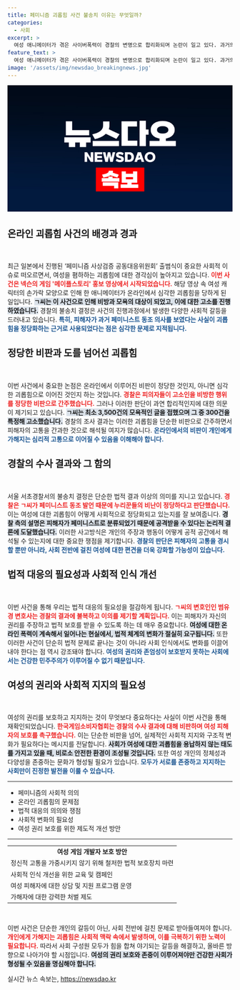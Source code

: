 ```yaml
---
title: 페미니즘 괴롭힘 사건 불송치 이유는 무엇일까?
categories:
  - 사회
excerpt: >
  여성 애니메이터가 겪은 사이버폭력이 경찰의 변명으로 합리화되며 논란이 일고 있다. 과거의 페미니즘 동조 발언이 괴롭힘을 정당화하는 처벌 없는 사회, 그 현장을 파헤친다!
feature_text: >
  여성 애니메이터가 겪은 사이버폭력이 경찰의 변명으로 합리화되며 논란이 일고 있다. 과거의 페미니즘 동조 발언이 괴롭힘을 정당화하는 처벌 없는 사회, 그 현장을 파헤친다!
image: '/assets/img/newsdao_breakingnews.jpg'
---
```


<p><img src="/assets/img/newsdao_breakingnews.jpg" alt="koreaapp 속보" /></p>

<h2 data-ke-size="size26">온라인 괴롭힘 사건의 배경과 경과</h2>

<p data-ke-size="size16">&nbsp;</p>

<p>최근 일본에서 진행된 ‘페미니즘 사상검증 공동대응위원회’ 출범식이 중요한 사회적 이슈로 떠오르면서, 여성을 폄하하는 괴롭힘에 대한 경각심이 높아지고 있습니다. <b><span style="color: #ee2323;">이번 사건은 넥슨의 게임 '메이플스토리' 홍보 영상에서 시작되었습니다.</span></b> 해당 영상 속 여성 캐릭터의 손가락 모양으로 인해 한 애니메이터가 온라인에서 심각한 괴롭힘을 당하게 된 일입니다. <b><span style="background-color: #21538527;">ㄱ씨는 이 사건으로 인해 비방과 모욕의 대상이 되었고, 이에 대한 고소를 진행하였습니다.</span></b> 경찰의 불송치 결정은 사건의 진행과정에서 발생한 다양한 사회적 갈등을 드러내고 있습니다. <b><span style="color: #1a5490;">특히, 피해자가 과거 페미니스트 동조 의사를 보였다는 사실이 괴롭힘을 정당화하는 근거로 사용되었다는 점은 심각한 문제로 지적됩니다.</span></b></p>

<h2 data-ke-size="size26">정당한 비판과 도를 넘어선 괴롭힘</h2>

<p data-ke-size="size16">&nbsp;</p>

<p>이번 사건에서 중요한 논점은 온라인에서 이루어진 비판이 정당한 것인지, 아니면 심각한 괴롭힘으로 이어진 것인지 하는 것입니다. <b><span style="color: #ee2323;">경찰은 피의자들이 고소인을 비방한 행위를 정당한 비판으로 간주했습니다.</span></b> 그러나 이러한 판단이 과연 합리적인지에 대한 의문이 제기되고 있습니다. <b><span style="background-color: #21538527;">ㄱ씨는 최소 3,500건의 모욕적인 글을 접했으며 그 중 300건을 특정해 고소했습니다.</span></b> 경찰의 조사 결과는 이러한 괴롭힘을 단순한 비판으로 간주하면서 피해자의 고통을 간과한 것으로 해석될 여지가 많습니다. <b><span style="color: #1a5490;">온라인에서의 비판이 개인에게 가해지는 심리적 고통으로 이어질 수 있음을 이해해야 합니다.</span></b></p>

<h2 data-ke-size="size26">경찰의 수사 결과와 그 함의</h2>

<p data-ke-size="size16">&nbsp;</p>

<p>서울 서초경찰서의 불송치 결정은 단순한 법적 결과 이상의 의미를 지니고 있습니다. <b><span style="color: #ee2323;">경찰은 ㄱ씨가 페미니스트 동조 발언 때문에 누리꾼들의 비난이 정당하다고 판단했습니다.</span></b> 이는 여성에 대한 괴롭힘이 어떻게 사회적으로 정당화되고 있는지를 잘 보여줍니다. <b><span style="background-color: #21538527;">경찰 측의 설명은 피해자가 페미니스트로 분류되었기 때문에 공격받을 수 있다는 논리적 결론에 도달했습니다.</span></b> 이러한 사고방식은 개인의 주장과 행동이 어떻게 공적 공간에서 해석될 수 있는지에 대한 중요한 쟁점을 제기합니다. <b><span style="color: #1a5490;">경찰의 판단은 피해자의 고통을 경시할 뿐만 아니라, 사회 전반에 걸친 여성에 대한 편견을 더욱 강화할 가능성이 있습니다.</span></b></p>

<h2 data-ke-size="size26">법적 대응의 필요성과 사회적 인식 개선</h2>

<p data-ke-size="size16">&nbsp;</p>

<p>이번 사건을 통해 우리는 법적 대응의 필요성을 절감하게 됩니다. <b><span style="color: #ee2323;">ㄱ씨의 변호인인 범유경 변호사는 경찰의 결과에 불복하고 이의를 제기할 계획입니다.</span></b> 이는 피해자가 자신의 권리를 주장하고 법적 보호를 받을 수 있도록 하는 데 매우 중요합니다. <b><span style="background-color: #21538527;">여성에 대한 온라인 폭력이 계속해서 일어나는 현실에서, 법적 체계의 변화가 절실히 요구됩니다.</span></b> 또한 이러한 사건이 단순히 법적 문제로 끝나는 것이 아니라 사회 인식에서도 변화를 이끌어내야 한다는 점 역시 강조돼야 합니다. <b><span style="color: #1a5490;">여성의 권리와 존엄성이 보호받지 못하는 사회에서는 건강한 민주주의가 이루어질 수 없기 때문입니다.</span></b></p>

<h2 data-ke-size="size26">여성의 권리와 사회적 지지의 필요성</h2>

<p data-ke-size="size16">&nbsp;</p>

<p>여성의 권리를 보호하고 지지하는 것이 무엇보다 중요하다는 사실이 이번 사건을 통해 재확인되었습니다. <b><span style="color: #ee2323;">한국게임소비자협회는 경찰의 수사 결과에 대해 비판하며 여성 피해자의 보호를 촉구했습니다.</span></b> 이는 단순한 비판을 넘어, 실제적인 사회적 지지와 구조적 변화가 필요하다는 메시지를 전달합니다. <b><span style="background-color: #21538527;">사회가 여성에 대한 괴롭힘을 용납하지 않는 태도를 가지고 있을 때, 비로소 안전한 환경이 조성될 것입니다.</span></b> 또한 여성 개인의 정체성과 다양성을 존중하는 문화가 형성될 필요가 있습니다. <b><span style="color: #1a5490;">모두가 서로를 존중하고 지지하는 사회만이 진정한 발전을 이룰 수 있습니다.</span></b></p>

<hr>

<ul>
    <li>페미니즘의 사회적 의의</li>
    <li>온라인 괴롭힘의 문제점</li>
    <li>법적 대응의 의의와 쟁점</li>
    <li>사회적 변화의 필요성</li>
    <li>여성 권리 보호를 위한 제도적 개선 방안</li>
</ul>

<hr> 

<table style="width: 100%;">
    <tr>
        <td style="text-align: center; height: 17px;"><b>여성 게임 개발자 보호 방안</b></td>
    </tr>
    <tr>
        <td>정신적 고통을 가중시키지 않기 위해 철저한 법적 보호장치 마련</td>
    </tr>
    <tr>
        <td>사회적 인식 개선을 위한 교육 및 캠페인</td>
    </tr>
    <tr>
        <td>여성 피해자에 대한 상담 및 지원 프로그램 운영</td>
    </tr>
    <tr>
        <td>가해자에 대한 강력한 처벌 제도</td>
    </tr>
</table>

<p data-ke-size="size16">&nbsp;</p>

<p>이번 사건은 단순한 개인의 갈등이 아닌, 사회 전반에 걸친 문제로 받아들여져야 합니다. <b><span style="color: #ee2323;">개인에게 가해지는 괴롭힘은 사회적 맥락 속에서 발생하며, 이를 극복하기 위한 노력이 필요합니다.</span></b> 따라서 사회 구성원 모두가 힘을 합쳐 야기되는 갈등을 해결하고, 올바른 방향으로 나아가야 할 시점입니다. <b><span style="background-color: #21538527;">여성의 권리 보호와 존중이 이루어져야만 건강한 사회가 형성될 수 있음을 명심해야 합니다.</span></b></p>
실시간 뉴스 속보는, <a href="https://newsdao.kr" rel="dofollow">https://newsdao.kr</a>



